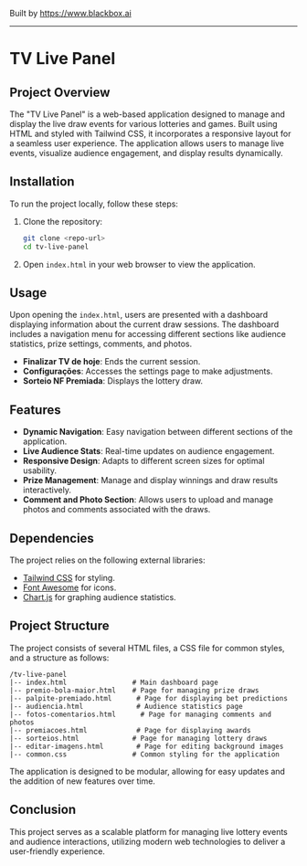 
Built by https://www.blackbox.ai

---

# TV Live Panel

## Project Overview
The "TV Live Panel" is a web-based application designed to manage and display the live draw events for various lotteries and games. Built using HTML and styled with Tailwind CSS, it incorporates a responsive layout for a seamless user experience. The application allows users to manage live events, visualize audience engagement, and display results dynamically.

## Installation
To run the project locally, follow these steps:

1. Clone the repository:
   ```bash
   git clone <repo-url>
   cd tv-live-panel
   ```

2. Open `index.html` in your web browser to view the application.

## Usage
Upon opening the `index.html`, users are presented with a dashboard displaying information about the current draw sessions. The dashboard includes a navigation menu for accessing different sections like audience statistics, prize settings, comments, and photos.

- **Finalizar TV de hoje**: Ends the current session.
- **Configurações**: Accesses the settings page to make adjustments.
- **Sorteio NF Premiada**: Displays the lottery draw.

## Features
- **Dynamic Navigation**: Easy navigation between different sections of the application.
- **Live Audience Stats**: Real-time updates on audience engagement.
- **Responsive Design**: Adapts to different screen sizes for optimal usability.
- **Prize Management**: Manage and display winnings and draw results interactively.
- **Comment and Photo Section**: Allows users to upload and manage photos and comments associated with the draws.

## Dependencies
The project relies on the following external libraries:
- [Tailwind CSS](https://tailwindcss.com/) for styling.
- [Font Awesome](https://fontawesome.com/) for icons.
- [Chart.js](https://www.chartjs.org/) for graphing audience statistics.

## Project Structure
The project consists of several HTML files, a CSS file for common styles, and a structure as follows:

```
/tv-live-panel
|-- index.html                # Main dashboard page
|-- premio-bola-maior.html    # Page for managing prize draws
|-- palpite-premiado.html      # Page for displaying bet predictions
|-- audiencia.html             # Audience statistics page
|-- fotos-comentarios.html      # Page for managing comments and photos
|-- premiacoes.html            # Page for displaying awards
|-- sorteios.html             # Page for managing lottery draws
|-- editar-imagens.html        # Page for editing background images
|-- common.css                # Common styling for the application
```

The application is designed to be modular, allowing for easy updates and the addition of new features over time.

## Conclusion
This project serves as a scalable platform for managing live lottery events and audience interactions, utilizing modern web technologies to deliver a user-friendly experience.